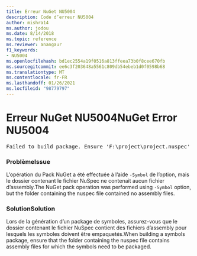 ```yaml
---
title: Erreur NuGet NU5004
description: Code d’erreur NU5004
author: mishra14
ms.author: jodou
ms.date: 8/14/2018
ms.topic: reference
ms.reviewer: anangaur
f1_keywords:
- NU5004
ms.openlocfilehash: bd1ec2554a19f0516a813ffeea73b0f8cee670fb
ms.sourcegitcommit: ee6c3f203648a5561c809db54ebeb1d0f0598b68
ms.translationtype: MT
ms.contentlocale: fr-FR
ms.lasthandoff: 01/26/2021
ms.locfileid: "98779797"
---
```

# <a name="nuget-error-nu5004"></a><span data-ttu-id="45f52-103">Erreur NuGet NU5004</span><span class="sxs-lookup"><span data-stu-id="45f52-103">NuGet Error NU5004</span></span>
<pre>Failed to build package. Ensure 'F:\project\project.nuspec' includes assembly files. For help on building symbols package, visit http://docs.nuget.org/.</pre>

### <a name="issue"></a><span data-ttu-id="45f52-104">Problème</span><span class="sxs-lookup"><span data-stu-id="45f52-104">Issue</span></span>

<span data-ttu-id="45f52-105">L’opération du Pack NuGet a été effectuée à l’aide `-Symbol` de l’option, mais le dossier contenant le fichier NuSpec ne contenait aucun fichier d’assembly.</span><span class="sxs-lookup"><span data-stu-id="45f52-105">The NuGet pack operation was performed using `-Symbol` option, but the folder containing the nuspec file contained no assembly files.</span></span> 


### <a name="solution"></a><span data-ttu-id="45f52-106">Solution</span><span class="sxs-lookup"><span data-stu-id="45f52-106">Solution</span></span>

<span data-ttu-id="45f52-107">Lors de la génération d’un package de symboles, assurez-vous que le dossier contenant le fichier NuSpec contient des fichiers d’assembly pour lesquels les symboles doivent être empaquetés.</span><span class="sxs-lookup"><span data-stu-id="45f52-107">When building a symbols package, ensure that the folder containing the nuspec file contains assembly files for which the symbols need to be packaged.</span></span>

